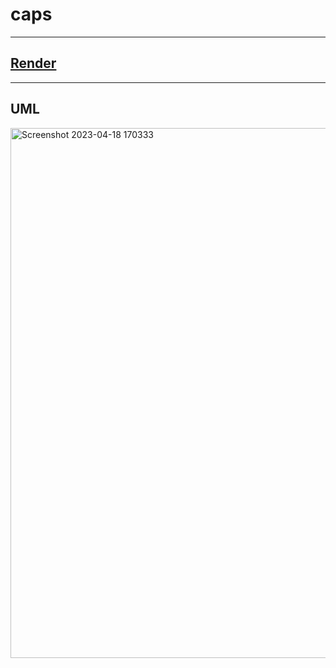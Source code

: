 # caps

****

## [Render](https://caps-esgz.onrender.com)

****

## UML

<img width="848" alt="Screenshot 2023-04-18 170333" src="https://user-images.githubusercontent.com/73040864/232930326-42b5b6b7-c770-45f9-af86-962b570452a7.png">
